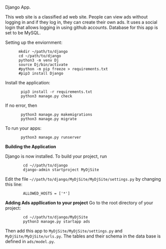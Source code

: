 Django App.


This web site is a classified ad web site. People can view ads without logging in and if they log in, they can create their own ads. It uses a social login 
that allows logging in using github accounts. Database for this app is set to be MySQL.


Setting up the enviornment:

          mkdir ~/path/to/django
          cd ~/path/to/django
          python3 -m venv Dj
          source Dj/bin/activate
          #python -m pip freeze > requirements.txt
          #pip3 install Django

Install the application:

           pip3 install -r requirements.txt
           python3 manage.py check

If no error, then

           python3 manage.py makemigrations
           python3 manage.py migrate
           
To run your apps:
           
           python3 manage.py runserver

__Building the Application__

Django is now installed. To build your project, run
            
            cd ~//path/to/django
            django-admin startproject MyDjSite
            
Edit the file `~//path/to/django/MyDjSite/MyDjSite/settings.py` by changing this line:
            
            ALLOWED_HOSTS = ['*']
            
__Adding Ads appllication to your project__
Go to the root directory of your project:

            cd ~//path/to/django/MyDjSite
            python3 manage.py startapp ads
Then add this app to `MyDjSite/MyDjSite/settings.py` and `MyDjSite/MyDjSite/urls.py`. The tables and their schema in the data base is defined 
in `ads/model.py`. 

            


